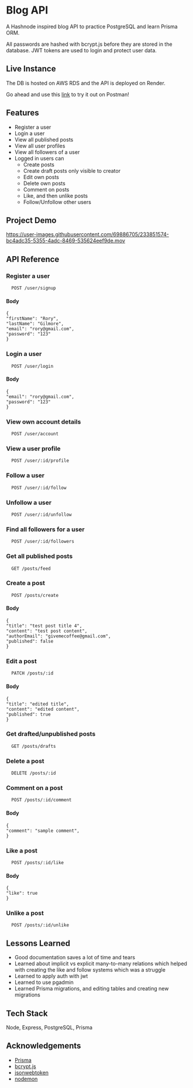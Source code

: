 # Blog API

A Hashnode inspired blog API to practice PostgreSQL and learn Prisma ORM.

All passwords are hashed with bcrypt.js before they are stored in the database. JWT tokens are used to login and protect user data.

## Live Instance

The DB is hosted on AWS RDS and the API is deployed on Render.

Go ahead and use this [link](https://blog-api-c7l2.onrender.com/posts/feed) to try it out on Postman!

## Features

- Register a user
- Login a user
- View all published posts
- View all user profiles
- View all followers of a user
- Logged in users can
  - Create posts
  - Create draft posts only visible to creator
  - Edit own posts
  - Delete own posts
  - Comment on posts
  - Like, and then unlike posts
  - Follow/Unfollow other users


## Project Demo

https://user-images.githubusercontent.com/69886705/233851574-bc4adc35-5355-4adc-8469-535624eef9de.mov


## API Reference

### Register a user

```http
  POST /user/signup
```

#### Body

    {
    "firstName": "Rory",
    "lastName": "Gilmore",
    "email": "rory@gmail.com",
    "password": "123"
    }

### Login a user

```http
  POST /user/login
```

#### Body

    {
    "email": "rory@gmail.com",
    "password": "123"
    }

### View own account details

```http
  POST /user/account
```

### View a user profile

```http
  POST /user/:id/profile
```

### Follow a user

```http
  POST /user/:id/follow
```

### Unfollow a user

```http
  POST /user/:id/unfollow
```

### Find all followers for a user

```http
  POST /user/:id/followers
```

### Get all published posts

```http
  GET /posts/feed
```

### Create a post

```http
  POST /posts/create
```

#### Body

    {
    "title": "test post title 4",
    "content": "test post content",
    "authorEmail": "givemecoffee@gmail.com",
    "published": false
    }

### Edit a post

```http
  PATCH /posts/:id
```

#### Body

    {
    "title": "edited title",
    "content": "edited content",
    "published": true
    }

### Get drafted/unpublished posts

```http
  GET /posts/drafts
```

### Delete a post

```http
  DELETE /posts/:id
```

### Comment on a post

```http
  POST /posts/:id/comment
```

#### Body

    {
    "comment": "sample comment",
    }

### Like a post

```http
  POST /posts/:id/like
```

#### Body

    {
    "like": true
    }

### Unlike a post

```http
  POST /posts/:id/unlike
```

## Lessons Learned

- Good documentation saves a lot of time and tears
- Learned about implicit vs explicit many-to-many relations which helped with creating the like and follow systems which was a struggle
- Learned to apply auth with jwt
- Learned to use pgadmin
- Learned Prisma migrations, and editing tables and creating new migrations

## Tech Stack

Node, Express, PostgreSQL, Prisma

## Acknowledgements

- [Prisma](https://www.prisma.io/)
- [bcrypt.js](https://github.com/matiassingers/awesome-readme)
- [jsonwebtoken](https://bulldogjob.com/news/449-how-to-write-a-good-readme-for-your-github-project)
- [nodemon](https://www.npmjs.com/package/nodemon)

